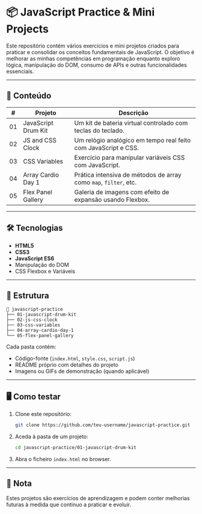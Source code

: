 # 📦 JavaScript Practice & Mini Projects

Este repositório contém vários exercícios e mini projetos criados para praticar e consolidar os conceitos fundamentais de JavaScript. O objetivo é melhorar as minhas competências em programação enquanto exploro lógica, manipulação do DOM, consumo de APIs e outras funcionalidades essenciais.

---

## 🚀 Conteúdo
| #   | Projeto                         | Descrição                                                     |
|-----|----------------------------------|-----------------------------------------------------------------|
| 01  | JavaScript Drum Kit             | Um kit de bateria virtual controlado com teclas do teclado.    |
| 02  | JS and CSS Clock                 | Um relógio analógico em tempo real feito com JavaScript e CSS. |
| 03  | CSS Variables                    | Exercício para manipular variáveis CSS com JavaScript.         |
| 04  | Array Cardio Day 1               | Prática intensiva de métodos de array como `map`, `filter`, etc.|
| 05  | Flex Panel Gallery               | Galeria de imagens com efeito de expansão usando Flexbox.      |

---

## 🛠 Tecnologias
- **HTML5**
- **CSS3**
- **JavaScript ES6**
- Manipulação do DOM
- CSS Flexbox e Variáveis

---

## 📂 Estrutura
```
📁 javascript-practice
├── 01-javascript-drum-kit
├── 02-js-css-clock
├── 03-css-variables
├── 04-array-cardio-day-1
└── 05-flex-panel-gallery
```

Cada pasta contém:
- Código-fonte (`index.html`, `style.css`, `script.js`)
- README próprio com detalhes do projeto
- Imagens ou GIFs de demonstração (quando aplicável)

---

## 🖥️ Como testar
1. Clone este repositório:
   ```bash
   git clone https://github.com/teu-username/javascript-practice.git
   ```
2. Aceda à pasta de um projeto:
   ```bash
   cd javascript-practice/01-javascript-drum-kit
   ```
3. Abra o ficheiro `index.html` no browser.

---

## 📖 Nota
Estes projetos são exercícios de aprendizagem e podem conter melhorias futuras à medida que continuo a praticar e evoluir.
